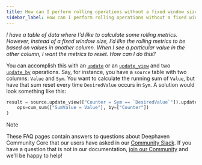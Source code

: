 ```yaml
---
title: How can I perform rolling operations without a fixed window size?
sidebar_label: How can I perform rolling operations without a fixed window size?
---
```


<em>I have a table of data where I'd like to calculate some rolling metrics. However, instead of a fixed window size, I'd like the rolling metrics to be based on values in another column. When I see a particular value in the other column, I want the metrics to reset. How can I do this?</em>

<p></p>

You can accomplish this with an [`update`](../table-operations/select/update.md) or an [`update_view`](../table-operations/select/update-view.md) and two [`update_by`](../table-operations/update-by-operations/updateBy.md) operations. Say, for instance, you have a `source` table with two columns: `Value` and `Sym`. You want to calculate the running sum of `Value`, but have that sum reset every time `DesiredValue` occurs in `Sym`. A solution would look something like this:

```python skip-test
result = source.update_view(["Counter = Sym == `DesiredValue`"]).update_by(
    ops=cum_sum(["SumValue = Value"], by=["Counter"])
)
```

> [!NOTE]
> These FAQ pages contain answers to questions about Deephaven Community Core that our users have asked in our [Community Slack](/slack). If you have a question that is not in our documentation, [join our Community](/slack) and we'll be happy to help!
